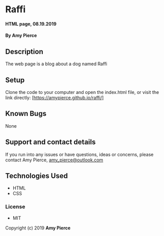 # Raffi

#### HTML page, 08.19.2019

#### By Amy Pierce

## Description

The web page is a blog about a dog named Raffi

## Setup

Clone the code to your computer and open the index.html file, or visit the link directly: [https://amypierce.github.io/raffi/]

## Known Bugs

None

## Support and contact details

If you run into any issues or have questions, ideas or concerns, please contact Amy Pierce, amy_pierce@outlook.com

## Technologies Used

* HTML
* CSS

### License

* MIT

Copyright (c) 2019 **Amy Pierce**